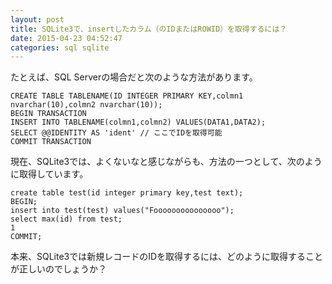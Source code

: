 ```yaml
---
layout: post
title: SQLite3で、insertしたカラム（のIDまたはROWID）を取得するには？
date: 2015-04-23 04:52:47
categories: sql sqlite
---
```

<!-- {% raw %} -->
<p>たとえば、SQL Serverの場合だと次のような方法があります。</p>

<pre><code>CREATE TABLE TABLENAME(ID INTEGER PRIMARY KEY,colmn1 nvarchar(10),colmn2 nvarchar(10));
BEGIN TRANSACTION
INSERT INTO TABLENAME(colmn1,colmn2) VALUES(DATA1,DATA2);
SELECT @@IDENTITY AS 'ident' // ここでIDを取得可能
COMMIT TRANSACTION
</code></pre>

<p>現在、SQLite3では、よくないなと感じながらも、方法の一つとして、次のように取得しています。</p>

<pre><code>create table test(id integer primary key,test text);
BEGIN;
insert into test(test) values("Fooooooooooooooo");
select max(id) from test;
1
COMMIT;
</code></pre>

<p>本来、SQLite3では新規レコードのIDを取得するには、どのように取得することが正しいのでしょうか？</p>
<!-- {% endraw %} -->
